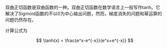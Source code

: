 双曲正切函数是双曲函数的一种。双曲正切函数在数学语言上一般写作tanh。它解决了Sigmoid函数的不以0为中心输出问题，然而，梯度消失的问题和幂运算的问题仍然存在。

计算公式为

$$
\tanh(x) = \frac{e^x-e^{-x}}{e^x+e^{-x}}
$$

